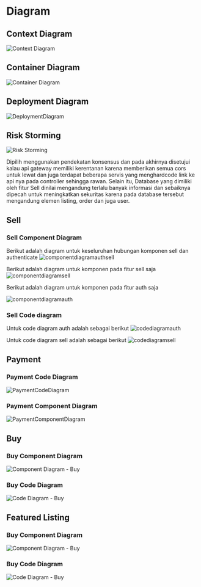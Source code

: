 # Diagram

## Context Diagram
![Context Diagram](<DeliverableG1/Context Diagram.JPG>)
## Container Diagram
![Container Diagram](<DeliverableG1/Container Diagram.JPG>)
## Deployment Diagram
![DeploymentDiagram](<DeliverableG1/DeploymentDiagram.JPG>)
## Risk Storming
![Risk Storming](<DelivarableG3/image.png>)

Dipilih menggunakan pendekatan konsensus dan pada akhirnya disetujui kalau api gateway memiliki kerentanan karena memberikan semua cors untuk lewat dan juga terdapat beberapa servis yang menghardcode link ke api nya pada controller sehingga rawan.
Selain itu, Database yang dimiliki oleh fitur Sell dinilai mengandung terlalu banyak informasi dan sebaiknya dipecah untuk meningkatkan sekuritas karena pada database tersebut mengandung elemen listing, order dan juga user.

## Sell

### Sell Component Diagram
Berikut adalah diagram untuk keseluruhan hubungan komponen sell dan authenticate 
![componentdiagramauthsell](<DelivarableKenichiKomala/componentdiagramauthsell.jpg>)

Berikut adalah diagram untuk komponen pada fitur sell saja
![componentdiagramsell](<DelivarableKenichiKomala/componentdiagramsell.jpg>)

Berikut adalah diagram untuk komponen pada fitur auth saja

![componentdiagramauth](<DelivarableKenichiKomala/componentdiagramauth.jpg>)

### Sell Code diagram
Untuk code diagram auth adalah sebagai berikut 
![codediagramauth](<DelivarableKenichiKomala/codediagramauth.jpg>)

Untuk code diagram sell adalah sebagai berikut 
![codediagramsell](<DelivarableKenichiKomala/codediagramsell.png>)

## Payment

### Payment Code Diagram
![PaymentCodeDiagram](<DeliverableAdrian/PaymentUMLDiagram.png>)

### Payment Component Diagram
![PaymentComponentDiagram](<DeliverableAdrian/PaymentComponentDiagram.png>)

## Buy

### Buy Component Diagram
![Component Diagram - Buy](<DeliverableMAlifAlHakim/ComponentDiagram - Buy.png>)

### Buy Code Diagram
![Code Diagram - Buy](<DeliverableMAlifAlHakim/CodeDiagram - Buy.png>)


## Featured Listing

### Buy Component Diagram
![Component Diagram - Buy](<DeliverableRafi/Featured Listing - Component Diagram.png>)

### Buy Code Diagram
![Code Diagram - Buy](<DeliverableRafi/Featured Listing - Code Diagram.png>)